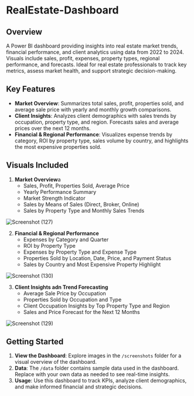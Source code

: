 # RealEstate-Dashboard
## Overview

A Power BI dashboard providing insights into real estate market trends, financial performance, and client analytics using data from 2022 to 2024. Visuals include sales, profit, expenses, property types, regional performance, and forecasts. Ideal for real estate professionals to track key metrics, assess market health, and support strategic decision-making.

## Key Features
- **Market Overview**: Summarizes total sales, profit, properties sold, and average sale price with yearly and monthly growth comparisons.
- **Client Insights**: Analyzes client demographics with sales trends by occupation, property type, and region. Forecasts sales and average prices over the next 12 months.
- **Financial & Regional Performance**: Visualizes expense trends by category, ROI by property type, sales volume by country, and highlights the most expensive properties sold.

## Visuals Included
1. **Market Overview**a
   - Sales, Profit, Properties Sold, Average Price
   - Yearly Performance Summary
   - Market Strength Indicator
   - Sales by Means of Sales (Direct, Broker, Online)
   - Sales by Property Type and Monthly Sales Trends
     
![Screenshot (127)](https://github.com/user-attachments/assets/35c4b001-4144-4af2-b3f1-71002b5f3368)

   
2. **Financial & Regional Performance**
   - Expenses by Category and Quarter
   - ROI by Property Type
   - Expenses by Property Type and Expense Type
   - Properties Sold by Location, Date, Price, and Payment Status
   - Sales by Country and Most Expensive Property Highlight

![Screenshot (130)](https://github.com/user-attachments/assets/d09d89b3-1988-40e3-a35c-1b763ec26dca)


3. **Client Insights adn Trend Forecasting**
   - Average Sale Price by Occupation
   - Properties Sold by Occupation and Type
   - Client Occupation Insights by Top Property Type and Region
   - Sales and Price Forecast for the Next 12 Months
     
![Screenshot (129)](https://github.com/user-attachments/assets/c45c44cb-054a-4208-840f-f481a5291253)



## Getting Started

1. **View the Dashboard**: Explore images in the `/screenshots` folder for a visual overview of the dashboard.
2. **Data**: The `/data` folder contains sample data used in the dashboard. Replace with your own data as needed to see real-time insights.
3. **Usage**: Use this dashboard to track KPIs, analyze client demographics, and make informed financial and strategic decisions.
